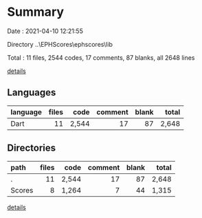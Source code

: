 # Summary

Date : 2021-04-10 12:21:55

Directory ..\EPHScores\ephscores\lib

Total : 11 files,  2544 codes, 17 comments, 87 blanks, all 2648 lines

[details](details.md)

## Languages
| language | files | code | comment | blank | total |
| :--- | ---: | ---: | ---: | ---: | ---: |
| Dart | 11 | 2,544 | 17 | 87 | 2,648 |

## Directories
| path | files | code | comment | blank | total |
| :--- | ---: | ---: | ---: | ---: | ---: |
| . | 11 | 2,544 | 17 | 87 | 2,648 |
| Scores | 8 | 1,264 | 7 | 44 | 1,315 |

[details](details.md)